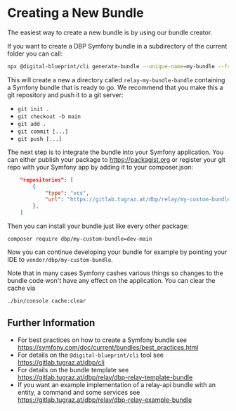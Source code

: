 # Creating a New Bundle

The easiest way to create a new bundle is by using our bundle creator.

If you want to create a DBP Symfony bundle in a subdirectory of the current folder you can call:

```bash
npx @digital-blueprint/cli generate-bundle --unique-name=my-bundle --friendly-name="My Bundle" --example-entity=Entity
```

This will create a new a directory called `relay-my-bundle-bundle` containing a
Symfony bundle that is ready to go. We recommend that you make this a git
repository and push it to a git server:

* `git init .`
* `git checkout -b main`
* `git add .`
* `git commit [...]`
* `git push [...]`

The next step is to integrate the bundle into your Symfony application. You can
either publish your package to https://packagist.org or register your git repo
with your Symfony app by adding it to your composer.json:

```json
    "repositories": [
        {
            "type": "vcs",
            "url": "https://gitlab.tugraz.at/dbp/relay/my-custom-bundle.git"
        },
    ]
```


Then you can install your bundle just like every other package:

`composer require dbp/my-custom-bundle=dev-main`

Now you can continue developing your bundle for example by pointing your IDE to
`vendor/dbp/my-custom-bundle`.

Note that in many cases Symfony cashes various things so changes to the bundle
code won't have any effect on the application. You can clear the cache via

```bash
./bin/console cache:clear
```

## Further Information

* For best practices on how to create a Symfony bundle see
https://symfony.com/doc/current/bundles/best_practices.html
* For details on the `@digital-blueprint/cli` tool see https://gitlab.tugraz.at/dbp/cli
* For details on the bundle template see https://gitlab.tugraz.at/dbp/relay/dbp-relay-template-bundle
* If you want an example implementation of a relay-api bundle with an entity, a command and some services see https://gitlab.tugraz.at/dbp/relay/dbp-relay-example-bundle
